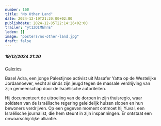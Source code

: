 ```yaml
---
number: 160
title: "No Other Land"
date: 2024-12-19T21:20:00+02:00
publishdate: 2024-12-05T22:14:26+02:00
trailer: "yt1ZQIMEhnE"
leden: []
image: "posters/no-other-land.jpg"
draft: false
---
```


##### 19/12/2024 21:20

[Galeries](https://galeries.be/nl/no-other-land/)

Basel Adra, een jonge Palestijnse activist uit Masafer Yatta op de Westelijke Jordaanoever,
vecht al sinds zijn jeugd tegen de massale verdrijving van zijn gemeenschap door de
Israëlische autoriteiten.
<!--more-->
Hij documenteert de uitroeiing van de dorpen in zijn
thuisregio, waar soldaten van de Israëlische regering geleidelijk huizen slopen
en hun bewoners verdrijven. Op een gegeven moment ontmoet hij Yuval, een Israëlische
journalist, die hem steunt in zijn inspanningen. Er ontstaat een onwaarschijnlijke alliantie.